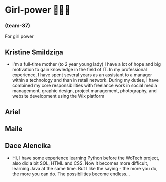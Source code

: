 # Girl-power 💃💃💃
### (team-37) ###
For girl power
## Kristīne Smildziņa ##
- I'm a full-time mother (to 2 year young lady) I have a lot of hope and big motivation to gain knowledge in the field of IT. In my professional experience, I have spent several years as an assistant to a manager within a technology and than in retail network. During my duties, I have combined my core responsibilities with freelance work in social media management, graphic design, project management, photography, and website development using the Wix platform
## Ariel ##
## Maile ##
## Dace Alencika ##
- Hi, I have some experience learning Python before the WoTech project,  also did a  bit  SQL, HTML and CSS.  Now it becomes more difficult, learning Java at the same time. But I like the saying - the more you do, the more you can do.
The possibilities become endless…




